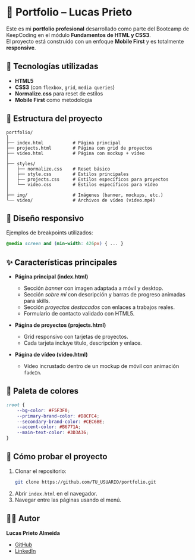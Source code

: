 # 📂 Portfolio – Lucas Prieto

Este es mi **portfolio profesional** desarrollado como parte del Bootcamp de KeepCoding en el módulo **Fundamentos de HTML y CSS3**.  
El proyecto está construido con un enfoque **Mobile First** y es totalmente **responsive**.  

## 🚀 Tecnologías utilizadas

- **HTML5**  
- **CSS3** (con `flexbox`, `grid`, `media queries`)  
- **Normalize.css** para reset de estilos  
- **Mobile First** como metodología  

## 📁 Estructura del proyecto

```
portfolio/
│
├── index.html           # Página principal
├── projects.html        # Página con grid de proyectos
├── video.html           # Página con mockup + vídeo
│
├── styles/
│   ├── normalize.css    # Reset básico
│   ├── style.css        # Estilos principales
│   ├── projects.css     # Estilos específicos para proyectos
│   └── video.css        # Estilos específicos para vídeo
│
├── img/                 # Imágenes (banner, mockups, etc.)
└── video/               # Archivos de vídeo (video.mp4)
```

## 📱 Diseño responsivo

Ejemplos de breakpoints utilizados:  
```css
@media screen and (min-width: 426px) { ... }
```

## ✨ Características principales

- **Página principal (index.html)**  
  - Sección *banner* con imagen adaptada a móvil y desktop.  
  - Sección *sobre mí* con descripción y barras de progreso animadas para skills.  
  - Sección *proyectos destacados* con enlaces a trabajos reales.  
  - Formulario de contacto validado con HTML5.  

- **Página de proyectos (projects.html)**  
  - Grid responsivo con tarjetas de proyectos.  
  - Cada tarjeta incluye título, descripción y enlace.  

- **Página de vídeo (video.html)**  
  - Vídeo incrustado dentro de un mockup de móvil con animación `fadeIn`.  

## 🎨 Paleta de colores

```css
:root {
    --bg-color: #F5F3F0;
    --primary-brand-color: #D8CFC4;
    --secondary-brand-color: #CEC6BE;
    --accent-color: #B6771A;
    --main-text-color: #3D3A36;
}
```

## 🧪 Cómo probar el proyecto

1. Clonar el repositorio:  
   ```bash
   git clone https://github.com/TU_USUARIO/portfolio.git
   ```
2. Abrir `index.html` en el navegador.  
3. Navegar entre las páginas usando el menú.  


## 👨‍💻 Autor

**Lucas Prieto Almeida**  
- [GitHub](https://github.com/LucasPrietoAlmeida)  
- [LinkedIn](https://www.linkedin.com/in/lucas-prieto-almeida/)  
